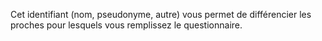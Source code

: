 Cet identifiant (nom, pseudonyme, autre) vous permet de différencier les proches pour lesquels vous remplissez le questionnaire.
